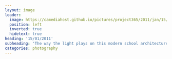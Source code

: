 ```yaml
---
layout: image
leader:
  image: https://camediahost.github.io/pictures/project365/2011/jan/15/150111.jpg
  position: left
  inverted: true
  hidetext: true
heading: '15/01/2011'
subheading: 'The way the light plays on this modern school architecture interested me'
categories: photography
---
```

